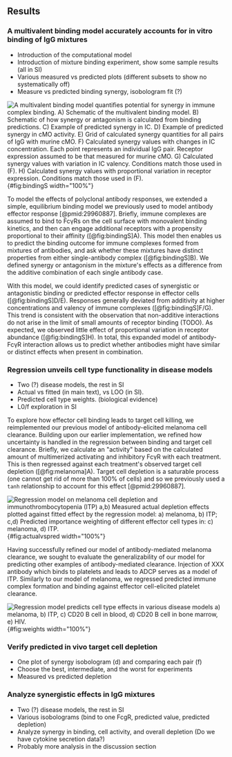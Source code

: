 ## Results

### A multivalent binding model accurately accounts for in vitro binding of IgG mixtures

- Introduction of the computational model
- Introduction of mixture binding experiment, show some sample results (all in SI)
- Various measured vs predicted plots (different subsets to show no systematically off)
- Measure vs predicted binding synergy, isobologram fit (?)

![**A multivalent binding model quantifies potential for synergy in immune complex binding.** A) Schematic of the multivalent binding model. B) Schematic of how synergy or antagonism is calculated from binding predictions. C) Example of predicted synergy in IC. D) Example of predicted synergy in cMO activity. E) Grid of calculated synergy quantities for all pairs of IgG with murine cMO. F) Calculated synergy values with changes in IC concentration. Each point represents an individual IgG pair. Receptor expression assumed to be that measured for murine cMO. G) Calculated synergy values with variation in IC valency. Conditions match those used in (F). H) Calculated synergy values with proportional variation in receptor expression. Conditions match those used in (F).](figureB1.svg "Figure 1"){#fig:bindingS width="100%"}

To model the effects of polyclonal antibody responses, we extended a simple, equilibrium binding model we previously used to model antibody effector response [@pmid:29960887]. Briefly, immune complexes are assumed to bind to FcγRs on the cell surface with monovalent binding kinetics, and then can engage additional receptors with a propensity proportional to their affinity ([@fig:bindingS]A). This model then enables us to predict the binding outcome for immune complexes formed from mixtures of antibodies, and ask whether these mixtures have distinct properties from either single-antibody complex ([@fig:bindingS]B). We defined synergy or antagonism in the mixture's effects as a difference from the additive combination of each single antibody case.

With this model, we could identify predicted cases of synergistic or antagonistic binding or predicted effector response in effector cells ([@fig:bindingS]D/E). Responses generally deviated from additivity at higher concentrations and valency of immune complexes ([@fig:bindingS]F/G). This trend is consistent with the observation that non-additive interactions do not arise in the limit of small amounts of receptor binding (TODO). As expected, we observed little effect of proportional variation in receptor abundance ([@fig:bindingS]H). In total, this expanded model of antibody-FcγR interaction allows us to predict whether antibodies might have similar or distinct effects when present in combination.

### Regression unveils cell type functionality in disease models

- Two (?) disease models, the rest in SI
- Actual vs fitted (in main text), vs LOO (in SI).
- Predicted cell type weights. (biological evidence)
- L0/f exploration in SI

To explore how effector cell binding leads to target cell killing, we reimplemented our previous model of antibody-elicited melanoma cell clearance. Building upon our earlier implementation, we refined how uncertainty is handled in the regression between binding and target cell clearance. Briefly, we calculate an "activity" based on the calculated amount of multimerized activating and inhibitory FcγR with each treatment. This is then regressed against each treatment's observed target cell depletion ([@fig:melanoma]A). Target cell depletion is a saturable process (one cannot get rid of more than 100% of cells) and so we previously used a `tanh` relationship to account for this effect [@pmid:29960887].

![**Regression model on melanoma cell depletion and immunothrombocytopenia (ITP)** a,b) Measured actual depletion effects plotted against fitted effect by the regression model: a) melanoma, b) ITP; c,d) Predicted importance weighting of different effector cell types in: c) melanoma, d) ITP.](figure2.svg "Figure 2"){#fig:actualvspred width="100%"}

Having successfully refined our model of antibody-mediated melanoma clearance, we sought to evaluate the generalizability of our model for predicting other examples of antibody-mediated clearance. Injection of XXX antibody which binds to platelets and leads to ADCP serves as a model of ITP. Similarly to our model of melanoma, we regressed predicted immune complex formation and binding against effector cell-elicited platelet clearance.

![**Regression model predicts cell type effects in various disease models** a) melanoma, b) ITP, c) CD20 B cell in blood, d) CD20 B cell in bone marrow, e) HIV.](figure3.svg "Figure 3"){#fig:weights width="100%"}

### Verify predicted in vivo target cell depletion

- One plot of synergy isobologram (d) and comparing each pair (f)
- Choose the best, intermediate, and the worst for experiments
- Measured vs predicted depletion

### Analyze synergistic effects in IgG mixtures

- Two (?) disease models, the rest in SI
- Various isobolograms (bind to one FcgR, predicted value, predicted depletion)
- Analyze synergy in binding, cell activity, and overall depletion (Do we have cytokine secretion data?)
- Probably more analysis in the discussion section

